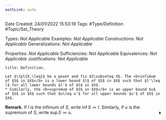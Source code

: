 ```yaml
---
mathLink: auto
---
```


<div class="topSpace"></div>

Date Created: 24/01/2022 15:53:19
Tags: #Type/Definition #Topic/Set_Theory

Types: <i>Not Applicable</i>
Examples: <i>Not Applicable</i>
Constructions: <i>Not Applicable</i>
Generalizations: <i>Not Applicable</i>

Properties: <i>Not Applicable</i>
Sufficiencies: <i>Not Applicable</i>
Equivalences: <i>Not Applicable</i>
Justifications: <i>Not Applicable</i>

``` ad-Definition
title: Definition.

Let $\tpl{X,\leq}$ be a poset and fix $S\subseteq X$. The <b>infimum of $S$ in $X$</b> is a lower bound $l$ of $S$ in $X$ such that $l'\leq l$ for all lower bounds $l'$ of $S$ in $X$.
* Similarly, the <b>supremum of $S$ in $X$</b> is an upper bound $u$ of $S$ in $X$ such that $u\leq u'$ for all upper bounds $u'$ of $S$ in $X$.

```

<b>Remark.</b> If $l$ is the infimum of $S$, write $\inf S\coloneqq l$. Similarly, if $u$ is the supremum of $S$, write $\sup S\coloneqq u$.<span style="float:right;">$\blacklozenge$</span>

